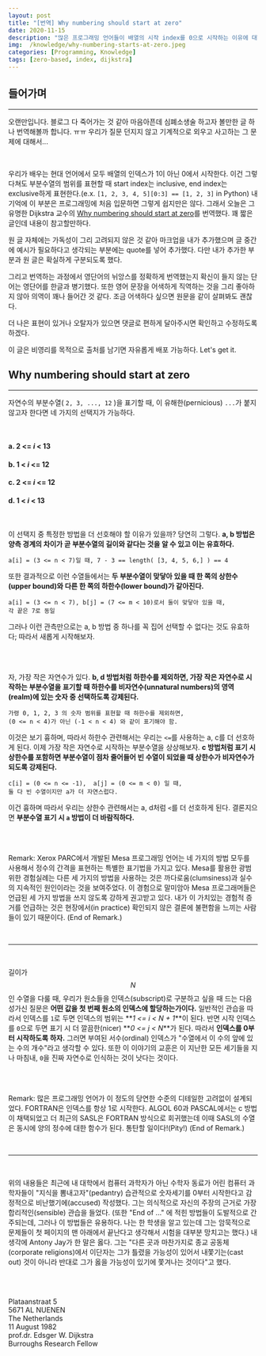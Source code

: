 ```yaml
---
layout: post
title: "[번역] Why numbering should start at zero"
date: 2020-11-15
description: "많은 프로그래밍 언어들이 배열의 시작 index를 0으로 시작하는 이유에 대한 Dijkstra 교수의 짧은 글을 번역했습니다."
img:  /knowledge/why-numbering-starts-at-zero.jpeg
categories: [Programming, Knowledge]
tags: [zero-based, index, dijkstra]
---
```



## 들어가며

---

오랜만입니다. 블로그 다 죽어가는 것 같아 마음아픈데 심폐소생술 하고자 볼만한 글 하나 번역해볼까 합니다. ㅠㅠ 우리가 질문 던지지 않고 기계적으로 외우고 사고하는 그 문제에 대해서...

<br>


우리가 배우는 현대 언어에서 모두 배열의 인덱스가 1이 아닌 0에서 시작한다. 이건 그렇다쳐도 부분수열의 범위를 표현할 때 start index는 inclusive, end index는 exclusive하게 표현한다.(e.x. `[1, 2, 3, 4, 5][0:3] == [1, 2, 3]` in Python) 내 기억에 이 부분은 프로그래밍에 처음 입문하면 그렇게 쉽지만은 않다. 그래서 오늘은 그 유명한 Dijkstra 교수의 [Why numbering should start at zero](https://www.cs.utexas.edu/users/EWD/transcriptions/EWD08xx/EWD831.html)를 번역했다. 꽤 짧은 글인데 내용이 참고할만하다.

원 글 자체에는 가독성이 그리 고려되지 않은 것 같아 마크업을 내가 추가했으며 글 중간에 예시가 필요하다고 생각되는 부분에는 quote를 넣어 추가했다. 다만 내가 추가한 부분과 원 글은 확실하게 구분되도록 했다.

그리고 번역하는 과정에서 영단어의 뉘앙스를 정확하게 번역했는지 확신이 들지 않는 단어는 영단어를 한글과 병기했다. 또한 영어 문장을 어색하게 직역하는 것을 그리 좋아하지 않아 의역이 꽤나 들어간 것 같다. 조금 어색하다 싶으면 원문을 같이 살펴봐도 괜찮다.

더 나은 표현이 있거나 오탈자가 있으면 댓글로 편하게 달아주시면 확인하고 수정하도록 하겠다.

이 글은 비영리를 목적으로 출처를 남기면 자유롭게 배포 가능하다. Let's get it.


## Why numbering should start at zero

---

자연수의 부분수열( `2, 3, ..., 12` )을 표기할 때, 이 유해한(pernicious) `...`가 붙지 않고자 한다면 네 가지의 선택지가 가능하다.

<br>

#### a.  **2 <= _i_ < 13**
#### b.  **1 < _i_ <= 12**
#### c.  **2 <= _i_ <= 12**
#### d.  **1 < _i_ < 13**

<br>

이 선택지 중 특정한 방법을 더 선호해야 할 이유가 있을까? 당연히 그렇다. **a, b 방법은 양측 경계의 차이가 곧 부분수열의 길이와 같다는 것을 알 수 있고 이는 유효하다.**

```
a[i] = (3 <= n < 7)일 때, 7 - 3 == length( [3, 4, 5, 6,] ) == 4
```

또한 결과적으로 이런 수열들에서는 **두 부분수열이 맞닿아 있을 때 한 쪽의 상한수(upper bound)와 다른 한 쪽의 하한수(lower bound)가 같아진다.**

```
a[i] = (3 <= n < 7), b[j] = (7 <= m < 10)로서 둘이 맞닿아 있을 때,
각 끝은 7로 동일
``` 

그러나 이런 관측만으로는 a, b 방법 중 하나를 꼭 집어 선택할 수 없다는 것도 유효하다; 따라서 새롭게 시작해보자.

<br>
<br>

자, 가장 작은 자연수가 있다. **b, d 방법처럼 하한수를 제외하면, 가장 작은 자연수로 시작하는 부분수열을 표기할 때 하한수를 비자연수(unnatural numbers)의 영역(realm)에 있는 숫자 중 선택하도록 강제된다.**

```
가령 0, 1, 2, 3 의 숫자 범위를 표현할 때 하한수를 제외하면,
(0 <= n < 4)가 아닌 (-1 < n < 4) 와 같이 표기해야 함.
```

이것은 보기 흉하며, 따라서 하한수 관련해서는 우리는 `<=`를 사용하는 a, c를 더 선호하게 된다. 이제 가장 작은 자연수로 시작하는 부분수열을 상상해보자. **c 방법처럼 표기 시 상한수를 포함하면 부분수열이 점차 줄어들어 빈 수열이 되었을 때 상한수가 비자연수가 되도록 강제된다.**

```
c[i] = (0 <= n <= -1),  a[j] = (0 <= m < 0) 일 때,
둘 다 빈 수열이지만 a가 더 자연스럽다.
```

이건 흉하며 따라서 우리는 상한수 관련해서는 a, d처럼 `<`를 더 선호하게 된다. 결론지으면 **부분수열 표기 시 `a` 방법이 더 바람직하다.**

<br>
<br>

Remark: Xerox PARC에서 개발된 Mesa 프로그래밍 언어는 네 가지의 방법 모두를 사용해서 정수의 간격을 표현하는 특별한 표기법을 가지고 있다. Mesa를 활용한 광범위한 경험실례는 다른 세 가지의 방법을 사용하는 것은 까다로움(clumsiness)과 실수의 지속적인 원인이라는 것을 보여주었다. 이 경험으로 말미암아 Mesa 프로그래머들은 언급된 세 가지 방법을 쓰지 않도록 강하게 권고받고 있다. 내가 이 가치있는 경험적 증거를 언급하는 것은 현장에서(in practice) 확인되지 않은 결론에 불편함을 느끼는 사람들이 있기 때문이다. (End of Remark.)

<br>

---

<br>

길이가 $$N$$인 수열을 다룰 때, 우리가 원소들을 인덱스(subscript)로 구분하고 싶을 때 드는 다음 성가신 질문은 **어떤 값을 첫 번째 원소의 인덱스에 할당하는가이다.** 일반적인 관습을 따라서 인덱스를 `1`로 두면 인덱스의 범위는 **_1 <= i < N + 1_**이 된다. 반면 시작 인덱스를 `0`으로 두면 표기 시 더 깔끔한(nicer) **_0 <= j < N_**가 된다. 따라서 **인덱스를 0부터 시작하도록 하자.** 그러면 부여된 서수(ordinal) 인덱스가 "수열에서 이 수의 앞에 있는 수의 개수"라고 생각할 수 있다. 또한 이 이야기의 교훈은 이 지난한 모든 세기들을 지나 마침내, `0`을 진짜 자연수로 인식하는 것이 낫다는 것이다.

<br>
<br>

Remark: 많은 프로그래밍 언어가 이 정도의 당연한 수준의 디테일한 고려없이 설계되었다. FORTRAN은 인덱스를 항상 1로 시작한다. ALGOL 60과 PASCAL에서는 c 방법이 채택되었고 더 최근의 SASL은 FORTRAN 방식으로 회귀했는데 이때 SASL의 수열은 동시에 양의 정수에 대한 함수가 된다. 통탄할 일이다!(Pity!) (End of Remark.)

<br>

---

<br>

위의 내용들은 최근에 내 대학에서 컴퓨터 과학자가 아닌 수학자 동료가 어린 컴퓨터 과학자들이 "지식을 뽐내고자"(pedantry) 습관적으로 숫자세기를 0부터 시작한다고 감정적으로 비난했기에(accused) 작성했다. 그는 의식적으로 자신의 주장의 근거로 가장 합리적인(sensible) 관습을 들었다. (또한 "End of ..." 에 적힌 방법들이 도발적으로 간주되는데, 그러나 이 방법들은 유용하다. 나는 한 학생을 알고 있는데 그는 암묵적으로 문제들이 첫 페이지의 맨 아래에서 끝난다고 생각해서 시험을 대부분 망치고는 했다.) 내 생각에 Antony Jay가 한 말은 옳다. 그는 "다른 곳과 마찬가지로 종교 공동체(corporate religions)에서 이단자는 그가 틀렸을 가능성이 있어서 내쫓기는(cast out) 것이 아니라 반대로 그가 옳을 가능성이 있기에 쫓겨나는 것이다"고 했다.

<Br>
<br>

Plataanstraat 5  
5671 AL NUENEN  
The Netherlands  
11 August 1982  
prof.dr. Edsger W. Dijkstra    
Burroughs Research Fellow  

